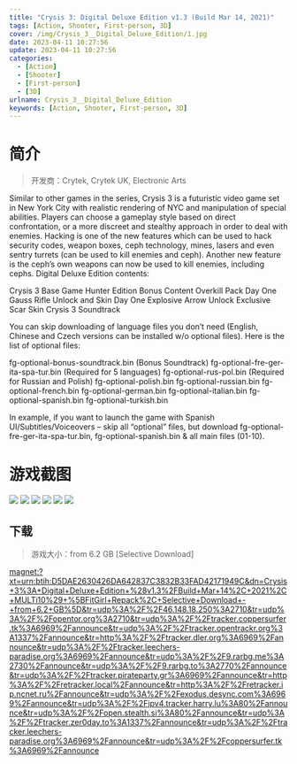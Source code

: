 ```yaml
---
title: "Crysis 3: Digital Deluxe Edition v1.3 (Build Mar 14, 2021)"
tags: [Action, Shooter, First-person, 3D]
cover: /img/Crysis_3__Digital_Deluxe_Edition/1.jpg
date: 2023-04-11 10:27:56
update: 2023-04-11 10:27:56
categories: 
  - [Action]
  - [Shooter]
  - [First-person]
  - [3D]
urlname: Crysis_3__Digital_Deluxe_Edition
keywords: [Action, Shooter, First-person, 3D]
---
```

# 简介

> 开发商：Crytek, Crytek UK, Electronic Arts

Similar to other games in the series, Crysis 3 is a futuristic video game set in New York City with realistic rendering of NYC and manipulation of special abilities. Players can choose a gameplay style based on direct confrontation, or a more discreet and stealthy approach in order to deal with enemies.
Hacking is one of the new features which can be used to hack security codes, weapon boxes, ceph technology, mines, lasers and even sentry turrets (can be used to kill enemies and ceph). Another new feature is the ceph’s own weapons can now be used to kill enemies, including cephs.
Digital Deluxe Edition contents:

Crysis 3 Base Game
Hunter Edition Bonus Content
Overkill Pack
Day One Gauss Rifle Unlock and Skin
Day One Explosive Arrow Unlock
Exclusive Scar Skin Crysis 3
Soundtrack


You can skip downloading of language files you don’t need (English, Chinese and Czech versions can be installed w/o optional files). Here is the list of optional files:

fg-optional-bonus-soundtrack.bin (Bonus Soundtrack)
fg-optional-fre-ger-ita-spa-tur.bin (Required for 5 languages)
fg-optional-rus-pol.bin (Required for Russian and Polish)
fg-optional-polish.bin
fg-optional-russian.bin
fg-optional-french.bin
fg-optional-german.bin
fg-optional-italian.bin
fg-optional-spanish.bin
fg-optional-turkish.bin

In example,  if you want to launch the game with Spanish UI/Subtitles/Voiceovers – skip all “optional” files, but download fg-optional-fre-ger-ita-spa-tur.bin, fg-optional-spanish.bin & all main files (01-10).

# 游戏截图

![](/img/Crysis_3__Digital_Deluxe_Edition/2.jpg)
![](/img/Crysis_3__Digital_Deluxe_Edition/3.jpg)
![](/img/Crysis_3__Digital_Deluxe_Edition/4.jpg)
![](/img/Crysis_3__Digital_Deluxe_Edition/5.jpg)
![](/img/Crysis_3__Digital_Deluxe_Edition/6.jpg)
![](/img/Crysis_3__Digital_Deluxe_Edition/7.jpg)


## 下载

> 游戏大小：from 6.2 GB [Selective Download]

[magnet:?xt=urn:btih:D5DAE2630426DA642837C3832B33FAD42171949C&amp;dn=Crysis+3%3A+Digital+Deluxe+Edition+%28v1.3%2FBuild+Mar+14%2C+2021%2C+MULTi10%29+%5BFitGirl+Repack%2C+Selective+Download+-+from+6.2+GB%5D&amp;tr=udp%3A%2F%2F46.148.18.250%3A2710&amp;tr=udp%3A%2F%2Fopentor.org%3A2710&amp;tr=udp%3A%2F%2Ftracker.coppersurfer.tk%3A6969%2Fannounce&amp;tr=udp%3A%2F%2Ftracker.opentrackr.org%3A1337%2Fannounce&amp;tr=http%3A%2F%2Ftracker.dler.org%3A6969%2Fannounce&amp;tr=udp%3A%2F%2Ftracker.leechers-paradise.org%3A6969%2Fannounce&amp;tr=udp%3A%2F%2F9.rarbg.me%3A2730%2Fannounce&amp;tr=udp%3A%2F%2F9.rarbg.to%3A2770%2Fannounce&amp;tr=udp%3A%2F%2Ftracker.pirateparty.gr%3A6969%2Fannounce&amp;tr=http%3A%2F%2Fretracker.local%2Fannounce&amp;tr=http%3A%2F%2Fretracker.ip.ncnet.ru%2Fannounce&amp;tr=udp%3A%2F%2Fexodus.desync.com%3A6969%2Fannounce&amp;tr=udp%3A%2F%2Fipv4.tracker.harry.lu%3A80%2Fannounce&amp;tr=udp%3A%2F%2Fopen.stealth.si%3A80%2Fannounce&amp;tr=udp%3A%2F%2Ftracker.zer0day.to%3A1337%2Fannounce&amp;tr=udp%3A%2F%2Ftracker.leechers-paradise.org%3A6969%2Fannounce&amp;tr=udp%3A%2F%2Fcoppersurfer.tk%3A6969%2Fannounce](magnet:?xt=urn:btih:D5DAE2630426DA642837C3832B33FAD42171949C&amp;dn=Crysis+3%3A+Digital+Deluxe+Edition+%28v1.3%2FBuild+Mar+14%2C+2021%2C+MULTi10%29+%5BFitGirl+Repack%2C+Selective+Download+-+from+6.2+GB%5D&amp;tr=udp%3A%2F%2F46.148.18.250%3A2710&amp;tr=udp%3A%2F%2Fopentor.org%3A2710&amp;tr=udp%3A%2F%2Ftracker.coppersurfer.tk%3A6969%2Fannounce&amp;tr=udp%3A%2F%2Ftracker.opentrackr.org%3A1337%2Fannounce&amp;tr=http%3A%2F%2Ftracker.dler.org%3A6969%2Fannounce&amp;tr=udp%3A%2F%2Ftracker.leechers-paradise.org%3A6969%2Fannounce&amp;tr=udp%3A%2F%2F9.rarbg.me%3A2730%2Fannounce&amp;tr=udp%3A%2F%2F9.rarbg.to%3A2770%2Fannounce&amp;tr=udp%3A%2F%2Ftracker.pirateparty.gr%3A6969%2Fannounce&amp;tr=http%3A%2F%2Fretracker.local%2Fannounce&amp;tr=http%3A%2F%2Fretracker.ip.ncnet.ru%2Fannounce&amp;tr=udp%3A%2F%2Fexodus.desync.com%3A6969%2Fannounce&amp;tr=udp%3A%2F%2Fipv4.tracker.harry.lu%3A80%2Fannounce&amp;tr=udp%3A%2F%2Fopen.stealth.si%3A80%2Fannounce&amp;tr=udp%3A%2F%2Ftracker.zer0day.to%3A1337%2Fannounce&amp;tr=udp%3A%2F%2Ftracker.leechers-paradise.org%3A6969%2Fannounce&amp;tr=udp%3A%2F%2Fcoppersurfer.tk%3A6969%2Fannounce)